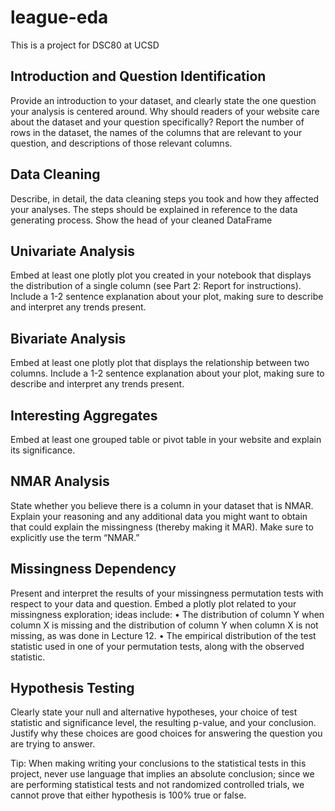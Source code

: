 # league-eda
This is a project for DSC80 at UCSD

## Introduction and Question Identification

Provide an introduction to your dataset, and clearly state the one question your analysis is centered around. Why should readers of your website care about the dataset and your question specifically? Report the number of rows in the dataset, the names of the columns that are relevant to your question, and descriptions of those relevant columns.

## Data Cleaning

Describe, in detail, the data cleaning steps you took and how they affected your analyses. The steps should be explained in reference to the data generating process. Show the head of your cleaned DataFrame

## Univariate Analysis

Embed at least one plotly plot you created in your notebook that displays the distribution of a single column (see Part 2: Report for instructions). Include a 1-2 sentence explanation about your plot, making sure to describe and interpret any trends present.

## Bivariate Analysis

Embed at least one plotly plot that displays the relationship between two columns. Include a 1-2 sentence explanation about your plot, making sure to describe and interpret any trends present.

## Interesting Aggregates

Embed at least one grouped table or pivot table in your website and explain its significance.

## NMAR Analysis

State whether you believe there is a column in your dataset that is NMAR. Explain your reasoning and any additional data you might want to obtain that could explain the missingness (thereby making it MAR). Make sure to explicitly use the term “NMAR.”

## Missingness Dependency

Present and interpret the results of your missingness permutation tests with respect to your data and question. Embed a plotly plot related to your missingness exploration; ideas include:
• The distribution of column Y when column X is missing and the distribution of column Y when column X is not missing, as was done in Lecture 12.
• The empirical distribution of the test statistic used in one of your permutation tests, along with the observed statistic.

## Hypothesis Testing

Clearly state your null and alternative hypotheses, your choice of test statistic and significance level, the resulting p-value, and your conclusion. Justify why these choices are good choices for answering the question you are trying to answer.

Tip: When making writing your conclusions to the statistical tests in this project, never use language that implies an absolute conclusion; since we are performing statistical tests and not randomized controlled trials, we cannot prove that either hypothesis is 100% true or false.
